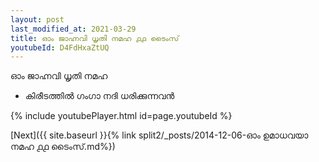 ```yaml
---
layout: post
last_modified_at: 2021-03-29
title: ഓം ജാഹ്നവി ധൃതി നമഹ ൧൧ ടൈംസ്
youtubeId: D4FdHxaZtUQ
---
```

 
 
 ഓം ജാഹ്നവി ധൃതി നമഹ 
 
 -  കിരീടത്തിൽ ഗംഗാ നദി ധരിക്കുന്നവൻ 
 
  
 
  
 
 
 
 
 
 


{% include youtubePlayer.html id=page.youtubeId %}
 
[Next]({{ site.baseurl }}{% link  split2/_posts/2014-12-06-ഓം ഉമാധവയാ നമഹ ൧൧ ടൈംസ്.md%})
 
